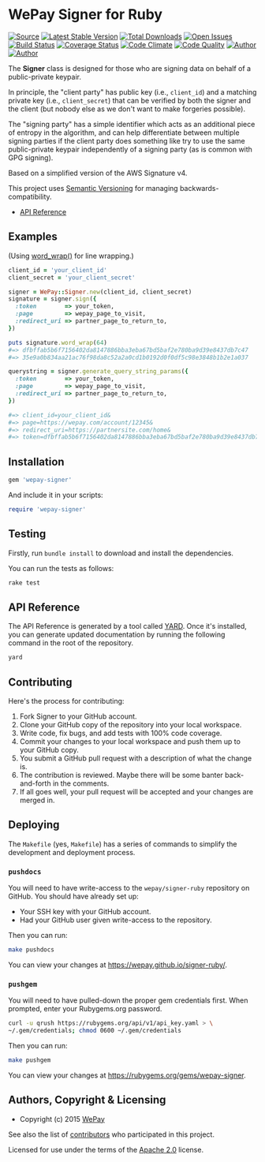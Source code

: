 # WePay Signer for Ruby

[![Source](http://img.shields.io/badge/source-wepay/signer–ruby-blue.svg?style=flat-square)](https://github.com/wepay/signer-ruby)
[![Latest Stable Version](https://img.shields.io/gem/v/wepay–signer.svg?style=flat-square)](https://rubygems.org/gems/wepay-signer)
[![Total Downloads](https://img.shields.io/gem/dt/wepay–signer.svg?style=flat-square)](https://rubygems.org/gems/wepay-signer)
[![Open Issues](http://img.shields.io/github/issues/wepay/signer–ruby.svg?style=flat-square)](https://github.com/wepay/signer-ruby/issues)
[![Build Status](http://img.shields.io/travis/wepay/signer–ruby/master.svg?style=flat-square)](https://travis-ci.org/wepay/signer-ruby)
[![Coverage Status](http://img.shields.io/coveralls/wepay/signer–ruby/master.svg?style=flat-square)](https://coveralls.io/r/wepay/signer-ruby?branch=master)
[![Code Climate](http://img.shields.io/codeclimate/github/wepay/signer–ruby.svg?style=flat-square)](https://codeclimate.com/github/wepay/signer-ruby)
[![Code Quality](http://img.shields.io/scrutinizer/g/wepay/signer–ruby.svg?style=flat-square)](https://scrutinizer-ci.com/g/wepay/signer-ruby)
[![Author](http://img.shields.io/badge/author-@biplap–sarkar-blue.svg?style=flat-square)](https://github.com/biplap-sarkar)
[![Author](http://img.shields.io/badge/author-@skyzyx-blue.svg?style=flat-square)](https://github.com/skyzyx)

The **Signer** class is designed for those who are signing data on behalf of a public-private keypair.

In principle, the "client party" has public key (i.e., `client_id`) and a matching private key (i.e., `client_secret`) that can be verified by both the signer and the client (but nobody else as we don't want to make forgeries possible).

The "signing party" has a simple identifier which acts as an additional piece of entropy in the algorithm, and can help differentiate between multiple signing parties if the client party does something like try to use the same public-private keypair independently of a signing party (as is common with GPG signing).

Based on a simplified version of the AWS Signature v4.

This project uses [Semantic Versioning](http://semver.org) for managing backwards-compatibility.

* [API Reference](https://wepay.github.io/signer-ruby/)

## Examples

(Using [word_wrap()](https://gist.github.com/js-coder/3581285) for line wrapping.)

```ruby
client_id = 'your_client_id'
client_secret = 'your_client_secret'

signer = WePay::Signer.new(client_id, client_secret)
signature = signer.sign({
  :token        => your_token,
  :page         => wepay_page_to_visit,
  :redirect_uri => partner_page_to_return_to,
})

puts signature.word_wrap(64)
#=> dfbffab5b6f7156402da8147886bba3eba67bd5baf2e780ba9d39e8437db7c47
#=> 35e9a0b834aa21ac76f98da8c52a2a0cd1b0192d0f0df5c98e3848b1b2e1a037

querystring = signer.generate_query_string_params({
  :token        => your_token,
  :page         => wepay_page_to_visit,
  :redirect_uri => partner_page_to_return_to,
})

#=> client_id=your_client_id&
#=> page=https://wepay.com/account/12345&
#=> redirect_uri=https://partnersite.com/home&
#=> token=dfbffab5b6f7156402da8147886bba3eba67bd5baf2e780ba9d39e8437db7c47...
```

## Installation

```ruby
gem 'wepay-signer'
```

And include it in your scripts:

```ruby
require 'wepay-signer'
```


## Testing

Firstly, run `bundle install` to download and install the dependencies.

You can run the tests as follows:

```bash
rake test
```


## API Reference

The API Reference is generated by a tool called [YARD](http://yardoc.org). Once it's installed, you can generate
updated documentation by running the following command in the root of the repository.

```bash
yard
```


## Contributing
Here's the process for contributing:

1. Fork Signer to your GitHub account.
2. Clone your GitHub copy of the repository into your local workspace.
3. Write code, fix bugs, and add tests with 100% code coverage.
4. Commit your changes to your local workspace and push them up to your GitHub copy.
5. You submit a GitHub pull request with a description of what the change is.
6. The contribution is reviewed. Maybe there will be some banter back-and-forth in the comments.
7. If all goes well, your pull request will be accepted and your changes are merged in.


## Deploying
The `Makefile` (yes, `Makefile`) has a series of commands to simplify the development and deployment process.

### `pushdocs`
You will need to have write-access to the `wepay/signer-ruby` repository on GitHub. You should have already set up:

* Your SSH key with your GitHub account.
* Had your GitHub user given write-access to the repository.

Then you can run:

```bash
make pushdocs
```

You can view your changes at <https://wepay.github.io/signer-ruby/>.

### `pushgem`
You will need to have pulled-down the proper gem credentials first. When prompted, enter your Rubygems.org password.

```bash
curl -u qrush https://rubygems.org/api/v1/api_key.yaml > \
~/.gem/credentials; chmod 0600 ~/.gem/credentials
```

Then you can run:

```bash
make pushgem
```

You can view your changes at <https://rubygems.org/gems/wepay-signer>.


## Authors, Copyright & Licensing

* Copyright (c) 2015 [WePay](http://wepay.com)

See also the list of [contributors](https://github.com/wepay/signer-ruby/graphs/contributors) who participated in this project.

Licensed for use under the terms of the [Apache 2.0] license.

  [Apache 2.0]: http://opensource.org/licenses/Apache-2.0

